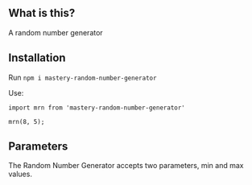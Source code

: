## What is this?

A random number generator

## Installation

Run `npm i mastery-random-number-generator`

Use:

```
import mrn from 'mastery-random-number-generator'

mrn(8, 5);
```

## Parameters

The Random Number Generator accepts two parameters, min and max values.
